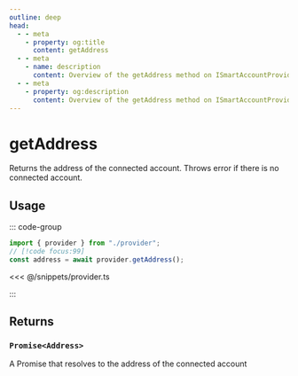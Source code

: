 ```yaml
---
outline: deep
head:
  - - meta
    - property: og:title
      content: getAddress
  - - meta
    - name: description
      content: Overview of the getAddress method on ISmartAccountProvider
  - - meta
    - property: og:description
      content: Overview of the getAddress method on ISmartAccountProvider
---
```


# getAddress

Returns the address of the connected account. Throws error if there is no connected account.

## Usage

::: code-group

```ts [example.ts]
import { provider } from "./provider";
// [!code focus:99]
const address = await provider.getAddress();
```

<<< @/snippets/provider.ts

:::

## Returns

### `Promise<Address>`

A Promise that resolves to the address of the connected account
